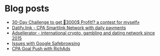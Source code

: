 # Blog posts
<!-- BLOG-POST-LIST:START -->
- [30-Day Challenge to get 🎯3000$ Profit⁉ a contest for myself✊](https://afflift.com/f/threads/30-day-challenge-to-get-%F0%9F%8E%AF3000-profit%E2%81%89-a-contest-for-myself%E2%9C%8A.9419/)
- [Datify.link - CPA Smartlink Network with daily payments](https://afflift.com/f/threads/datify-link-cpa-smartlink-network-with-daily-payments.5673/)
- [Adsellerator - international crypto, gambling and dating network since 2015](https://afflift.com/f/threads/adsellerator-international-crypto-gambling-and-dating-network-since-2015.6683/)
- [Issues with Google Safebrowsing](https://afflift.com/f/threads/issues-with-google-safebrowsing.10136/)
- [CPA Goal Push with RichAds](https://afflift.com/f/threads/cpa-goal-push-with-richads.10142/)
<!-- BLOG-POST-LIST:END -->
